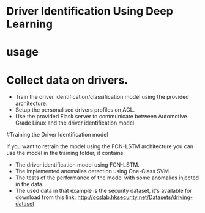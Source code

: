 # Driver Identification Using Deep Learning
# usage
# Collect data on drivers.
- Train the driver identification/classification model using the provided architecture.
- Setup the personalised drivers profiles on AGL.
- Use the provided Flask server to communicate between Automotive Grade Linux and the driver identification model.

#Training the Driver Identification model

If you want to retrain the model using the FCN-LSTM architecture you can use the model in the training folder, it contains:

- The driver identification model using FCN-LSTM.
- The implemented anomalies detection using One-Class SVM.
- The tests of the performance of the model with some anomalies injected in the data.
- The used data in that example is the security dataset, it's available for download from this link: http://ocslab.hksecurity.net/Datasets/driving-dataset
